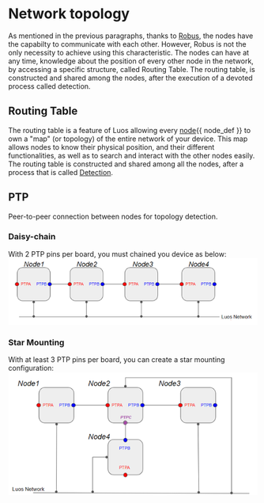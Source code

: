 # Network topology

As mentioned in the previous paragraphs, thanks to [Robus](../node/luos.md), the nodes have the capabilty to communicate with each other. However, Robus is not the only necessity to achieve using this characteristic. The nodes can have at any time, knowledge about the position of every other node in the network, by accessing a specific structure, called Routing Table. The routing table, is constructed and shared among the nodes, after the execution of a devoted process called detection.

## Routing Table

The routing table is a feature of Luos allowing every <span class="cust_tooltip">[node](./node.md)<span class="cust_tooltiptext">{{ node_def }}</span></span> to own a "map" (or topology) of the entire network of your device. This map allows nodes to know their physical position, and their different functionalities, as well as to search and interact with the other nodes easily.<br/> The routing table is constructed and shared among all the nodes, after a process that is called [Detection](../services/routing_table.md).

## PTP
Peer-to-peer connection between nodes for topology detection.

### Daisy-chain
With 2 PTP pins per board, you must chained you device as below:
![](../../../_assets/img/daisy_chain.png)

### Star Mounting
With at least 3 PTP pins per board, you can create a star mounting configuration:
![](../../../_assets/img/star_mounting.png)